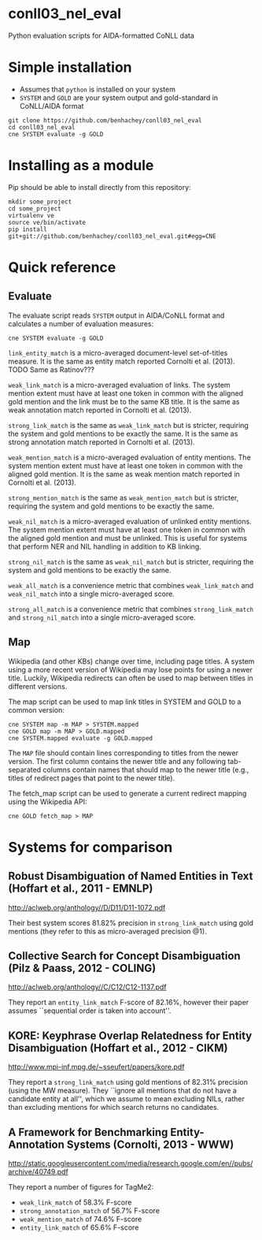conll03_nel_eval
================

Python evaluation scripts for AIDA-formatted CoNLL data

Simple installation
===================

* Assumes that `python` is installed on your system
* `SYSTEM` and `GOLD` are your system output and gold-standard in CoNLL/AIDA format

```Shell
git clone https://github.com/benhachey/conll03_nel_eval
cd conll03_nel_eval
cne SYSTEM evaluate -g GOLD
```

Installing as a module
======================

Pip should be able to install directly from this repository:
```Shell
mkdir some_project
cd some_project
virtualenv ve
source ve/bin/activate
pip install git+git://github.com/benhachey/conll03_nel_eval.git#egg=CNE
```

# Quick reference

## Evaluate

The evaluate script reads `SYSTEM` output in AIDA/CoNLL format and calculates a number of evaluation measures:

```Shell
cne SYSTEM evaluate -g GOLD
```

`link_entity_match` is a micro-averaged document-level set-of-titles measure. It is the same as entity match reported Cornolti et al. (2013). TODO Same as Ratinov???

`weak_link_match` is a micro-averaged evaluation of links. The system mention extent must have at least one token in common with the aligned gold mention and the link must be to the same KB title. It is the same as weak annotation match reported in Cornolti et al. (2013).

`strong_link_match` is the same as `weak_link_match` but is stricter, requiring the system and gold mentions to be exactly the same. It is the same as strong annotation match reported in Cornolti et al. (2013).

`weak_mention_match` is a micro-averaged evaluation of entity mentions. The system mention extent must have at least one token in common with the aligned gold mention. It is the same as weak mention match reported in Cornolti et al. (2013).

`strong_mention_match` is the same as `weak_mention_match` but is stricter, requiring the system and gold mentions to be exactly the same.

`weak_nil_match` is a micro-averaged evaluation of unlinked entity mentions. The system mention extent must have at least one token in common with the aligned gold mention and must be unlinked. This is useful for systems that perform NER and NIL handling in addition to KB linking.

`strong_nil_match` is the same as `weak_nil_match` but is stricter, requiring the system and gold mentions to be exactly the same.

`weak_all_match` is a convenience metric that combines `weak_link_match` and `weak_nil_match` into a single micro-averaged score.

`strong_all_match` is a convenience metric that combines `strong_link_match` and `strong_nil_match` into a single micro-averaged score.

## Map

Wikipedia (and other KBs) change over time, including page titles. A system using a more recent version of Wikipedia may lose points for using a newer title. Luckily, Wikipedia redirects can often be used to map between titles in different versions.

The map script can be used to map link titles in SYSTEM and GOLD to a common version:

```Shell
cne SYSTEM map -m MAP > SYSTEM.mapped
cne GOLD map -m MAP > GOLD.mapped
cne SYSTEM.mapped evaluate -g GOLD.mapped
```

The `MAP` file should contain lines corresponding to titles from the newer version. The first column contains the newer title and any following tab-separated columns contain names that should map to the newer title (e.g., titles of redirect pages that point to the newer title).

The fetch_map script can be used to generate a current redirect mapping using the Wikipedia API:

```Shell
cne GOLD fetch_map > MAP
```

# Systems for comparison

## Robust Disambiguation of Named Entities in Text (Hoffart et al., 2011 - EMNLP)
  
http://aclweb.org/anthology//D/D11/D11-1072.pdf

Their best system scores 81.82% precision in `strong_link_match` using gold mentions (they refer to this as micro-averaged precision @1).

## Collective Search for Concept Disambiguation (Pilz & Paass, 2012 - COLING)

http://aclweb.org/anthology//C/C12/C12-1137.pdf

They report an `entity_link_match` F-score of 82.16%, however their paper assumes ``sequential order is taken into account''.

## KORE: Keyphrase Overlap Relatedness for Entity Disambiguation (Hoffart et al., 2012 - CIKM)

http://www.mpi-inf.mpg.de/~sseufert/papers/kore.pdf

They report a `strong_link_match` using gold mentions of 82.31% precision (using the MW measure).
They ``ignore all mentions that do not have a candidate entity at all'', which we assume to mean excluding NILs, rather than excluding mentions for which search returns no candidates.

## A Framework for Benchmarking Entity-Annotation Systems (Cornolti, 2013 - WWW)

http://static.googleusercontent.com/media/research.google.com/en//pubs/archive/40749.pdf

They report a number of figures for TagMe2:
* `weak_link_match` of 58.3% F-score
* `strong_annotation_match` of 56.7% F-score
* `weak_mention_match` of 74.6% F-score
* `entity_link_match` of 65.6% F-score
